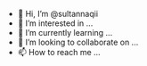 - 👋 Hi, I’m @sultannaqii
- 👀 I’m interested in ...
- 🌱 I’m currently learning ...
- 💞️ I’m looking to collaborate on ...
- 📫 How to reach me ...

<!---
sultannaqii/sultannaqii is a ✨ special ✨ repository because its `README.md` (this file) appears on your GitHub profile.
You can click the Preview link to take a look at your changes.
--->
